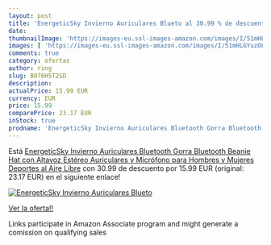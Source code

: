 ```yaml
---
layout: post
title: 'EnergeticSky Invierno Auriculares Blueto al 30.99 % de descuento'
date: 
thumbnailImage: 'https://images-eu.ssl-images-amazon.com/images/I/51mHLGYuzOL._SL200_.jpg'
images: [ 'https://images-eu.ssl-images-amazon.com/images/I/51mHLGYuzOL._SL200_.jpg' ]
comments: true
category: ofertas
author: ring
slug: B076H5T2SD
description:
actualPrice: 15.99 EUR
currency: EUR
price: 15.99
comparePrice: 23.17 EUR
inStock: true
prodname: 'EnergeticSky Invierno Auriculares Bluetooth Gorra Bluetooth Beanie Hat con Altavoz Estéreo Auriculares y Micrófono para Hombres y Mujeres Deportes al Aire Libre'
---
```


Está [EnergeticSky Invierno Auriculares Bluetooth Gorra Bluetooth Beanie Hat con Altavoz Estéreo Auriculares y Micrófono para Hombres y Mujeres Deportes al Aire Libre](https://www.amazon.es/dp/B076H5T2SD/?tag=tolees-21) con 30.99 de descuento por 15.99 EUR (original: 23.17 EUR) en el siguiente enlace!

[![EnergeticSky Invierno Auriculares Blueto](https://images-eu.ssl-images-amazon.com/images/I/51mHLGYuzOL._SL200_.jpg)](https://www.amazon.es/dp/B076H5T2SD/?tag=tolees-21)

[Ver la oferta!!](https://www.amazon.es/dp/B076H5T2SD/?tag=tolees-21)

Links participate in Amazon Associate program and might generate a comission on qualifying sales


